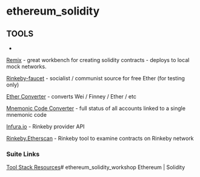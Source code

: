 # ethereum_solidity

## TOOLS

 - 

[Remix](https://remix.ethereum.org/) - great workbench for creating solidity contracts - deploys to local mock networks.

[Rinkeby-faucet](rinkeby-faucet.com) - socialist / communist source for free Ether (for testing only)

[Ether Converter](https://etherconverter.online/) - converts Wei / Finney / Ether / etc

[Mnemonic Code Converter](https://iancoleman.io/bip39/) - full status of all accounts linked to a single mnemonic code

[Infura.io](https://infura.io/) - Rinkeby provider API

[Rinkeby.Etherscan](https://rinkeby.etherscan.io/) - Rinkeby tool to examine contracts on Rinkeby network





### Suite Links

[Tool Stack Resources](https://hackernoon.com/ethereum-development-walkthrough-part-2-truffle-ganache-geth-and-mist-8d6320e12269)# ethereum_solidity_workshop
Ethereum | Solidity 
